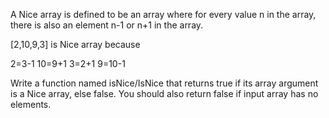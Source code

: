 A Nice array is defined to be an array where for every value n in the array, there is also an element n-1 or n+1 in the array.

[2,10,9,3] is Nice array because

2=3-1
10=9+1
3=2+1
9=10-1

Write a function named isNice/IsNice that returns true if its array argument is a Nice array, else false. You should also return false if input array has no elements.